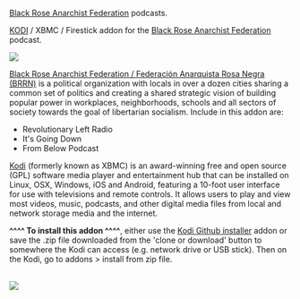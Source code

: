 <a href="http://blackrosefed.org">Black Rose Anarchist Federation</a> podcasts.<br>

<a href="kodi.tv">KODI<a> / XBMC / Firestick addon for the <a href="http://blackrosefed.org">Black Rose Anarchist Federation</a> podcast.<br>

<img src="https://libcom.org/files/imagecache/article/images/library/10288721_1454551574787184_8575228376106516666_n.png"><br>

<a href="http://blackrosefed.org">Black Rose Anarchist Federation /  Federación Anarquista Rosa Negra (BRRN)</a> is a political organization with locals in over a dozen cities sharing a common set of politics and creating a shared strategic vision of building popular power in workplaces, neighborhoods, schools and all sectors of society towards the goal of libertarian socialism. Include in this addon are:<br>

- Revolutionary Left Radio<br>
- It's Going Down<br>
- From Below Podcast<br>

<a href="www.kodi.tv">Kodi</a> (formerly known as XBMC) is an award-winning free and open source (GPL) software media player and entertainment hub that can be installed on Linux, OSX, Windows, iOS and Android, featuring a 10-foot user interface for use with televisions and remote controls. It allows users to play and view most videos, music, podcasts, and other digital media files from local and network storage media and the internet.<br>

<b>^^^^ To install this addon ^^^^</b>, either use the <a href="https://www.tvaddons.co/github-browser-kodi/">Kodi Github installer</a> addon or save the .zip file downloaded from the 'clone or download' button to somewhere the Kodi can access (e.g. network drive or USB stick). Then on the Kodi, go to addons > install from zip file.<br>

<br><a href="http://www.kodi.tv"><img src="https://kodi.tv/sites/default/files/page/field_image/about--devices.jpg">

